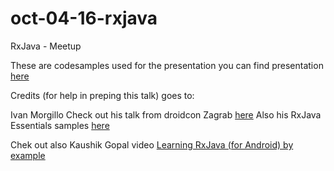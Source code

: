 # oct-04-16-rxjava
RxJava - Meetup

These are codesamples used for the presentation
you can find presentation <a href="https://docs.google.com/presentation/d/1dAUQicJC2ZaXgv27c6uh91KegBpEJkfSnbmAwfXhpEU/edit?usp=sharing" >here</a>

Credits (for help in preping this talk) goes to:

Ivan Morgillo
Check out his talk from droidcon Zagrab <a href="https://www.youtube.com/watch?v=HHylV_OiILY">here</a>
Also his RxJava Essentials samples <a href="https://github.com/hamen/rxjava-essentials">here</a>

Chek out also Kaushik Gopal video <a href="https://youtu.be/k3D0cWyNno4"> Learning RxJava (for Android) by example</a>
